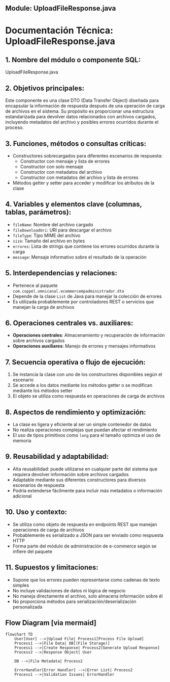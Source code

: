 ## Module: UploadFileResponse.java

# Documentación Técnica: UploadFileResponse.java

## 1. **Nombre del módulo o componente SQL:**
UploadFileResponse.java

## 2. **Objetivos principales:**
Este componente es una clase DTO (Data Transfer Object) diseñada para encapsular la información de respuesta después de una operación de carga de archivos en el sistema. Su propósito es proporcionar una estructura estandarizada para devolver datos relacionados con archivos cargados, incluyendo metadatos del archivo y posibles errores ocurridos durante el proceso.

## 3. **Funciones, métodos o consultas críticas:**
- Constructores sobrecargados para diferentes escenarios de respuesta:
  - Constructor con mensaje y lista de errores
  - Constructor con solo mensaje
  - Constructor con metadatos del archivo
  - Constructor con metadatos del archivo y lista de errores
- Métodos getter y setter para acceder y modificar los atributos de la clase

## 4. **Variables y elementos clave (columnas, tablas, parámetros):**
- `fileName`: Nombre del archivo cargado
- `fileDownloadUri`: URI para descargar el archivo
- `fileType`: Tipo MIME del archivo
- `size`: Tamaño del archivo en bytes
- `errores`: Lista de strings que contiene los errores ocurridos durante la carga
- `message`: Mensaje informativo sobre el resultado de la operación

## 5. **Interdependencias y relaciones:**
- Pertenece al paquete `com.coppel.omnicanal.ecommercempadministrador.dto`
- Depende de la clase `List` de Java para manejar la colección de errores
- Es utilizada probablemente por controladores REST o servicios que manejan la carga de archivos

## 6. **Operaciones centrales vs. auxiliares:**
- **Operaciones centrales**: Almacenamiento y recuperación de información sobre archivos cargados
- **Operaciones auxiliares**: Manejo de errores y mensajes informativos

## 7. **Secuencia operativa o flujo de ejecución:**
1. Se instancia la clase con uno de los constructores disponibles según el escenario
2. Se accede a los datos mediante los métodos getter o se modifican mediante los métodos setter
3. El objeto se utiliza como respuesta en operaciones de carga de archivos

## 8. **Aspectos de rendimiento y optimización:**
- La clase es ligera y eficiente al ser un simple contenedor de datos
- No realiza operaciones complejas que puedan afectar el rendimiento
- El uso de tipos primitivos como `long` para el tamaño optimiza el uso de memoria

## 9. **Reusabilidad y adaptabilidad:**
- Alta reusabilidad: puede utilizarse en cualquier parte del sistema que requiera devolver información sobre archivos cargados
- Adaptable mediante sus diferentes constructores para diversos escenarios de respuesta
- Podría extenderse fácilmente para incluir más metadatos o información adicional

## 10. **Uso y contexto:**
- Se utiliza como objeto de respuesta en endpoints REST que manejan operaciones de carga de archivos
- Probablemente es serializado a JSON para ser enviado como respuesta HTTP
- Forma parte del módulo de administración de e-commerce según se infiere del paquete

## 11. **Supuestos y limitaciones:**
- Supone que los errores pueden representarse como cadenas de texto simples
- No incluye validaciones de datos ni lógica de negocio
- No maneja directamente el archivo, solo almacena información sobre él
- No proporciona métodos para serialización/deserialización personalizada
## Flow Diagram [via mermaid]
```mermaid
flowchart TD
    User[User] -->|Upload File| Process1[Process File Upload]
    Process1 -->|File Data| DB[(File Storage)]
    Process1 -->|Create Response| Process2[Generate Upload Response]
    Process2 -->|Response Object| User
    
    DB -->|File Metadata| Process2
    
    ErrorHandler[Error Handler] -->|Error List| Process2
    Process1 -->|Validation Issues| ErrorHandler
```
